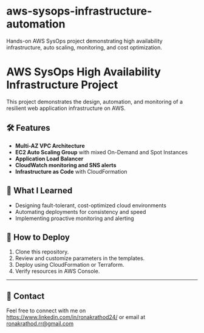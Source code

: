 # aws-sysops-infrastructure-automation
Hands-on AWS SysOps project demonstrating high availability infrastructure, auto scaling, monitoring, and cost optimization.
# AWS SysOps High Availability Infrastructure Project

This project demonstrates the design, automation, and monitoring of a resilient web application infrastructure on AWS.

## 🛠️ Features
- **Multi-AZ VPC Architecture**
- **EC2 Auto Scaling Group** with mixed On-Demand and Spot Instances
- **Application Load Balancer**
- **CloudWatch monitoring and SNS alerts**
- **Infrastructure as Code** with CloudFormation 

## 🚀 What I Learned
- Designing fault-tolerant, cost-optimized cloud environments
- Automating deployments for consistency and speed
- Implementing proactive monitoring and alerting

## 📝 How to Deploy
1. Clone this repository.
2. Review and customize parameters in the templates.
3. Deploy using CloudFormation or Terraform.
4. Verify resources in AWS Console.

---

## 📧 Contact
Feel free to connect with me on https://www.linkedin.com/in/ronakrathod24/ or email at ronakrathod.rr@gmail.com

